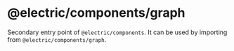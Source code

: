 # @electric/components/graph

Secondary entry point of `@electric/components`. It can be used by importing from `@electric/components/graph`.

